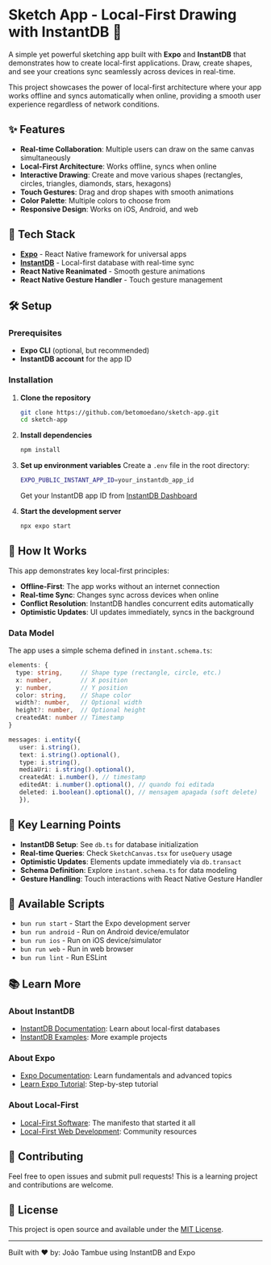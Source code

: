 # Sketch App - Local-First Drawing with InstantDB 🎨

A simple yet powerful sketching app built with **Expo** and **InstantDB** that demonstrates how to create local-first applications. Draw, create shapes, and see your creations sync seamlessly across devices in real-time.

This project showcases the power of local-first architecture where your app works offline and syncs automatically when online, providing a smooth user experience regardless of network conditions.

## ✨ Features

- **Real-time Collaboration**: Multiple users can draw on the same canvas simultaneously
- **Local-First Architecture**: Works offline, syncs when online
- **Interactive Drawing**: Create and move various shapes (rectangles, circles, triangles, diamonds, stars, hexagons)
- **Touch Gestures**: Drag and drop shapes with smooth animations
- **Color Palette**: Multiple colors to choose from
- **Responsive Design**: Works on iOS, Android, and web

## 🚀 Tech Stack

- **[Expo](https://expo.dev)** - React Native framework for universal apps
- **[InstantDB](https://instantdb.com)** - Local-first database with real-time sync
- **React Native Reanimated** - Smooth gesture animations
- **React Native Gesture Handler** - Touch gesture management

## 🛠️ Setup

### Prerequisites

- **Expo CLI** (optional, but recommended)
- **InstantDB account** for the app ID

### Installation

1. **Clone the repository**

   ```bash
   git clone https://github.com/betomoedano/sketch-app.git
   cd sketch-app
   ```

2. **Install dependencies**

   ```bash
   npm install
   ```

3. **Set up environment variables**
   Create a `.env` file in the root directory:

   ```bash
   EXPO_PUBLIC_INSTANT_APP_ID=your_instantdb_app_id
   ```

   Get your InstantDB app ID from [InstantDB Dashboard](https://instantdb.com/dash)

4. **Start the development server**
   ```bash
   npx expo start
   ```

## 📖 How It Works

This app demonstrates key local-first principles:

- **Offline-First**: The app works without an internet connection
- **Real-time Sync**: Changes sync across devices when online
- **Conflict Resolution**: InstantDB handles concurrent edits automatically
- **Optimistic Updates**: UI updates immediately, syncs in the background

### Data Model

The app uses a simple schema defined in `instant.schema.ts`:

```typescript
elements: {
  type: string,     // Shape type (rectangle, circle, etc.)
  x: number,        // X position
  y: number,        // Y position
  color: string,    // Shape color
  width?: number,   // Optional width
  height?: number,  // Optional height
  createdAt: number // Timestamp
}

messages: i.entity({
   user: i.string(),
   text: i.string().optional(),
   type: i.string(),
   mediaUri: i.string().optional(),
   createdAt: i.number(), // timestamp
   editedAt: i.number().optional(), // quando foi editada
   deleted: i.boolean().optional(), // mensagem apagada (soft delete)
   }),
```

## 🎯 Key Learning Points

- **InstantDB Setup**: See `db.ts` for database initialization
- **Real-time Queries**: Check `SketchCanvas.tsx` for `useQuery` usage
- **Optimistic Updates**: Elements update immediately via `db.transact`
- **Schema Definition**: Explore `instant.schema.ts` for data modeling
- **Gesture Handling**: Touch interactions with React Native Gesture Handler

## 🔧 Available Scripts

- `bun run start` - Start the Expo development server
- `bun run android` - Run on Android device/emulator
- `bun run ios` - Run on iOS device/simulator
- `bun run web` - Run in web browser
- `bun run lint` - Run ESLint

## 📚 Learn More

### About InstantDB

- [InstantDB Documentation](https://instantdb.com/docs): Learn about local-first databases
- [InstantDB Examples](https://instantdb.com/examples): More example projects

### About Expo

- [Expo Documentation](https://docs.expo.dev/): Learn fundamentals and advanced topics
- [Learn Expo Tutorial](https://docs.expo.dev/tutorial/introduction/): Step-by-step tutorial

### About Local-First

- [Local-First Software](https://www.inkandswitch.com/local-first/): The manifesto that started it all
- [Local-First Web Development](https://localfirstweb.dev/): Community resources

## 🤝 Contributing

Feel free to open issues and submit pull requests! This is a learning project and contributions are welcome.

## 📄 License

This project is open source and available under the [MIT License](LICENSE).

---

Built with ❤️ by: João Tambue using InstantDB and Expo